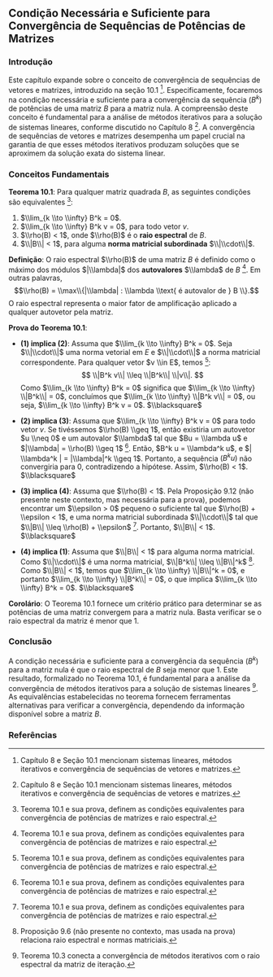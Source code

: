 ## Condição Necessária e Suficiente para Convergência de Sequências de Potências de Matrizes

### Introdução
Este capítulo expande sobre o conceito de convergência de sequências de vetores e matrizes, introduzido na seção 10.1 [^1]. Especificamente, focaremos na condição necessária e suficiente para a convergência da sequência $(B^k)$ de potências de uma matriz $B$ para a matriz nula. A compreensão deste conceito é fundamental para a análise de métodos iterativos para a solução de sistemas lineares, conforme discutido no Capítulo 8 [^1]. A convergência de sequências de vetores e matrizes desempenha um papel crucial na garantia de que esses métodos iterativos produzam soluções que se aproximem da solução exata do sistema linear.

### Conceitos Fundamentais
**Teorema 10.1**: Para qualquer matriz quadrada $B$, as seguintes condições são equivalentes [^2]:
1.  $\\lim_{k \\to \\infty} B^k = 0$.
2.  $\\lim_{k \\to \\infty} B^k v = 0$, para todo vetor $v$.
3.  $\\rho(B) < 1$, onde $\\rho(B)$ é o **raio espectral** de $B$.
4.  $\\|B\\| < 1$, para alguma **norma matricial subordinada** $\\|\\cdot\\|$.

**Definição**: O raio espectral $\\rho(B)$ de uma matriz $B$ é definido como o máximo dos módulos $|\\lambda|$ dos **autovalores** $\\lambda$ de $B$ [^2]. Em outras palavras, $$\\rho(B) = \\max\\{|\\lambda| : \\lambda \\text{ é autovalor de } B \\}.$$ O raio espectral representa o maior fator de amplificação aplicado a qualquer autovetor pela matriz.

**Prova do Teorema 10.1**:

*   **(1) implica (2)**: Assuma que $\\lim_{k \\to \\infty} B^k = 0$. Seja $\\|\\cdot\\|$ uma norma vetorial em $E$ e $\\|\\cdot\\|$ a norma matricial correspondente. Para qualquer vetor $v \\in E$, temos [^2]:
    $$ \\|B^k v\\| \\leq \\|B^k\\| \\|v\\|. $$
    Como $\\lim_{k \\to \\infty} B^k = 0$ significa que $\\lim_{k \\to \\infty} \\|B^k\\| = 0$, concluímos que $\\lim_{k \\to \\infty} \\|B^k v\\| = 0$, ou seja, $\\lim_{k \\to \\infty} B^k v = 0$. $\\blacksquare$

*   **(2) implica (3)**: Assuma que $\\lim_{k \\to \\infty} B^k v = 0$ para todo vetor $v$. Se tivéssemos $\\rho(B) \\geq 1$, então existiria um autovetor $u \\neq 0$ e um autovalor $\\lambda$ tal que $Bu = \\lambda u$ e $|\\lambda| = \\rho(B) \\geq 1$ [^2]. Então, $B^k u = \\lambda^k u$, e $| \\lambda^k | = |\\lambda|^k \\geq 1$. Portanto, a sequência $(B^k u)$ não convergiria para 0, contradizendo a hipótese. Assim, $\\rho(B) < 1$. $\\blacksquare$

*   **(3) implica (4)**: Assuma que $\\rho(B) < 1$. Pela Proposição 9.12 (não presente neste contexto, mas necessária para a prova), podemos encontrar um $\\epsilon > 0$ pequeno o suficiente tal que $\\rho(B) + \\epsilon < 1$, e uma norma matricial subordinada $\\|\\cdot\\|$ tal que $\\|B\\| \\leq \\rho(B) + \\epsilon$ [^2]. Portanto, $\\|B\\| < 1$. $\\blacksquare$

*   **(4) implica (1)**: Assuma que $\\|B\\| < 1$ para alguma norma matricial. Como $\\|\\cdot\\|$ é uma norma matricial, $\\|B^k\\| \\leq \\|B\\|^k$ [^3]. Como $\\|B\\| < 1$, temos que $\\lim_{k \\to \\infty} \\|B\\|^k = 0$, e portanto $\\lim_{k \\to \\infty} \\|B^k\\| = 0$, o que implica $\\lim_{k \\to \\infty} B^k = 0$. $\\blacksquare$

**Corolário**: O Teorema 10.1 fornece um critério prático para determinar se as potências de uma matriz convergem para a matriz nula. Basta verificar se o raio espectral da matriz é menor que 1.

### Conclusão
A condição necessária e suficiente para a convergência da sequência $(B^k)$ para a matriz nula é que o raio espectral de $B$ seja menor que 1. Este resultado, formalizado no Teorema 10.1, é fundamental para a análise da convergência de métodos iterativos para a solução de sistemas lineares [^4]. As equivalências estabelecidas no teorema fornecem ferramentas alternativas para verificar a convergência, dependendo da informação disponível sobre a matriz $B$.

### Referências
[^1]: Capítulo 8 e Seção 10.1 mencionam sistemas lineares, métodos iterativos e convergência de sequências de vetores e matrizes.
[^2]: Teorema 10.1 e sua prova, definem as condições equivalentes para convergência de potências de matrizes e raio espectral.
[^3]: Proposição 9.6 (não presente no contexto, mas usada na prova) relaciona raio espectral e normas matriciais.
[^4]: Teorema 10.3 conecta a convergência de métodos iterativos com o raio espectral da matriz de iteração.

<!-- END -->